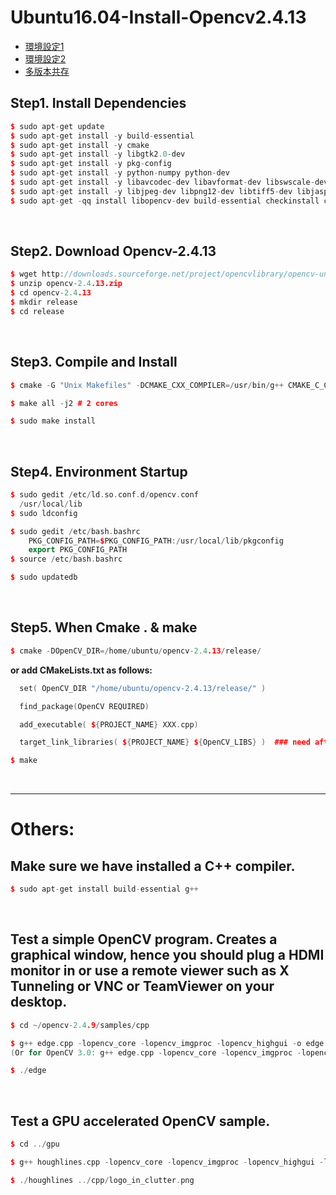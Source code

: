 # Ubuntu16.04-Install-Opencv2.4.13

- [環境設定1](http://blog.csdn.net/woainishifu/article/details/77449373)
- [環境設定2](http://blog.csdn.net/TKchengzi/article/details/52939526)
- [多版本共存](http://www.linuxdiyf.com/linux/30865.html)



## Step1. Install Dependencies
```C++
$ sudo apt-get update
$ sudo apt-get install -y build-essential
$ sudo apt-get install -y cmake
$ sudo apt-get install -y libgtk2.0-dev
$ sudo apt-get install -y pkg-config
$ sudo apt-get install -y python-numpy python-dev
$ sudo apt-get install -y libavcodec-dev libavformat-dev libswscale-dev
$ sudo apt-get install -y libjpeg-dev libpng12-dev libtiff5-dev libjasper-dev
$ sudo apt-get -qq install libopencv-dev build-essential checkinstall cmake pkg-config yasm libjpeg-dev libjasper-dev libavcodec-dev libavformat-dev libswscale-dev libdc1394-22-dev libxine2 libgstreamer0.10-dev libgstreamer-plugins-base0.10-dev libv4l-dev python-dev python-numpy libtbb-dev libqt4-dev libgtk2.0-dev libmp3lame-dev libopencore-amrnb-dev libopencore-amrwb-dev libtheora-dev libvorbis-dev libxvidcore-dev x264 v4l-utils
```
<br/>

## Step2. Download Opencv-2.4.13
```C++
$ wget http://downloads.sourceforge.net/project/opencvlibrary/opencv-unix/2.4.13/opencv-2.4.13.zip
$ unzip opencv-2.4.13.zip
$ cd opencv-2.4.13
$ mkdir release
$ cd release
```
<br/>

## Step3. Compile and Install
```C++
$ cmake -G "Unix Makefiles" -DCMAKE_CXX_COMPILER=/usr/bin/g++ CMAKE_C_COMPILER=/usr/bin/gcc -DCMAKE_BUILD_TYPE=RELEASE -DCMAKE_INSTALL_PREFIX=/usr/local -DWITH_TBB=ON -DBUILD_NEW_PYTHON_SUPPORT=ON -DWITH_V4L=ON -DINSTALL_C_EXAMPLES=ON -DINSTALL_PYTHON_EXAMPLES=ON -DBUILD_EXAMPLES=ON -DWITH_QT=ON -DWITH_OPENGL=ON -DBUILD_FAT_JAVA_LIB=ON -DINSTALL_TO_MANGLED_PATHS=ON -DINSTALL_CREATE_DISTRIB=ON -DINSTALL_TESTS=ON -DENABLE_FAST_MATH=ON -DWITH_IMAGEIO=ON -DBUILD_SHARED_LIBS=OFF -DWITH_GSTREAMER=ON ..

$ make all -j2 # 2 cores

$ sudo make install
```
<br/>

## Step4. Environment Startup
```C++
$ sudo gedit /etc/ld.so.conf.d/opencv.conf
  /usr/local/lib  
$ sudo ldconfig

$ sudo gedit /etc/bash.bashrc 
    PKG_CONFIG_PATH=$PKG_CONFIG_PATH:/usr/local/lib/pkgconfig  
    export PKG_CONFIG_PATH  
$ source /etc/bash.bashrc 

$ sudo updatedb
```
<br/>

## Step5. When Cmake . & make
```C++
$ cmake -DOpenCV_DIR=/home/ubuntu/opencv-2.4.13/release/
```

**or add CMakeLists.txt as follows:**
```C++
  set( OpenCV_DIR "/home/ubuntu/opencv-2.4.13/release/" )

  find_package(OpenCV REQUIRED)

  add_executable( ${PROJECT_NAME} XXX.cpp)

  target_link_libraries( ${PROJECT_NAME} ${OpenCV_LIBS} )  ### need after add_executable or in the end

```
```C++
$ make
```
<br/>

---

# Others:

## Make sure we have installed a C++ compiler.
```C++
$ sudo apt-get install build-essential g++
```
<br/>

## Test a simple OpenCV program. Creates a graphical window, hence you should plug a HDMI monitor in or use a remote viewer such as X Tunneling or VNC or TeamViewer on your desktop.
```C++
$ cd ~/opencv-2.4.9/samples/cpp

$ g++ edge.cpp -lopencv_core -lopencv_imgproc -lopencv_highgui -o edge
(Or for OpenCV 3.0: g++ edge.cpp -lopencv_core -lopencv_imgproc -lopencv_highgui -lopencv_imgcodecs -o edge)

$ ./edge
```
<br/>

## Test a GPU accelerated OpenCV sample.
```C++
$ cd ../gpu

$ g++ houghlines.cpp -lopencv_core -lopencv_imgproc -lopencv_highgui -lopencv_calib3d -lopencv_contrib -lopencv_features2d -lopencv_flann -lopencv_gpu -lopencv_legacy -lopencv_ml -lopencv_objdetect -lopencv_photo -lopencv_stitching -lopencv_superres -lopencv_video -lopencv_videostab -o houghlines

$ ./houghlines ../cpp/logo_in_clutter.png
```
<br/>
